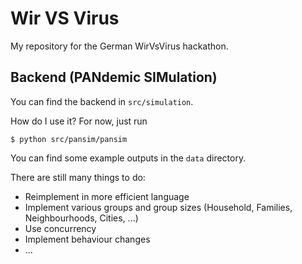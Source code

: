 # Wir VS Virus
My repository for the German WirVsVirus hackathon.

## Backend (PANdemic SIMulation)

You can find the backend in `src/simulation`.

How do I use it? For now, just run

```
$ python src/pansim/pansim
```

You can find some example outputs in the `data` directory.

There are still many things to do:
- Reimplement in more efficient language
- Implement various groups and group sizes (Household, Families, Neighbourhoods, Cities, ...)
- Use concurrency
- Implement behaviour changes
- ...